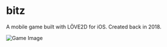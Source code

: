 # bitz
A mobile game built with LÖVE2D for iOS. Created back in 2018.

![Game Image](https://github.com/Bruception/bitz-source/blob/master/res/gfx/screen.jpg?raw=true)
